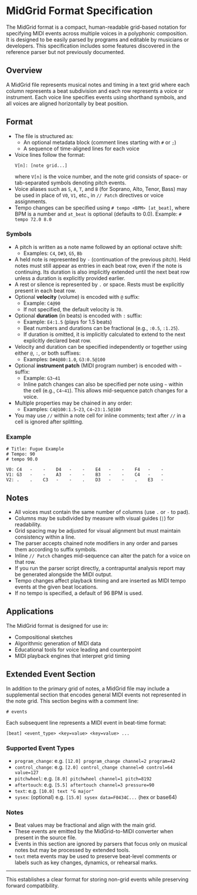 # MidGrid Format Specification

The MidGrid format is a compact, human-readable grid-based notation for specifying MIDI events across multiple voices in a polyphonic composition. It is designed to be easily parsed by programs and editable by musicians or developers. This specification includes some features discovered in the reference parser but not previously documented.

## Overview

A MidGrid file represents musical notes and timing in a text grid where each column represents a beat subdivision and each row represents a voice or instrument. Each voice line specifies events using shorthand symbols, and all voices are aligned horizontally by beat position.

## Format

- The file is structured as:
  - An optional metadata block (comment lines starting with `#` or `;`)
  - A sequence of time-aligned lines for each voice
- Voice lines follow the format:
  ```
  V[n]: [note grid...]
  ```
  where `V[n]` is the voice number, and the note grid consists of space- or tab-separated symbols denoting pitch events.
- Voice aliases such as `S`, `A`, `T`, and `B` (for Soprano, Alto, Tenor, Bass) may be used in place of `V0`, `V1`, etc., in `// Patch` directives or voice assignments.
- Tempo changes can be specified using `# tempo <BPM> [at_beat]`, where BPM is a number and `at_beat` is optional (defaults to 0.0). Example: `# tempo 72.0 8.0`

### Symbols

- A pitch is written as a note name followed by an optional octave shift:
  - Examples: `C4`, `D#3`, `G5`, `Bb`
- A held note is represented by `-` (continuation of the previous pitch). Held notes must still appear as entries in each beat row, even if the note is continuing. Its duration is also implicitly extended until the next beat row unless a duration is explicitly provided earlier.
- A rest or silence is represented by `.` or space. Rests must be explicitly present in each beat row.
- Optional **velocity** (volume) is encoded with `@` suffix:
  - Example: `C4@90`
  - If not specified, the default velocity is `70`.
- Optional **duration** (in beats) is encoded with `:` suffix:
  - Example: `E4:1.5` (plays for 1.5 beats)
  - Beat numbers and durations can be fractional (e.g., `:0.5`, `:1.25`).
  - If duration is omitted, it is implicitly calculated to extend to the next explicitly declared beat row.
- Velocity and duration can be specified independently or together using either `@`, `:`, or both suffixes:
  - Examples: `D#4@80:1.0`, `G3:0.5@100`
- Optional **instrument patch** (MIDI program number) is encoded with `~` suffix:
  - Example: `G3~41`
  - Inline patch changes can also be specified per note using `~` within the cell (e.g., `C4~41`). This allows mid-sequence patch changes for a voice.
- Multiple properties may be chained in any order:
  - Examples: `C4@100:1.5~23`, `C4~23:1.5@100`
- You may use `//` within a note cell for inline comments; text after `//` in a cell is ignored after splitting.

### Example

```
# Title: Fugue Example
# Tempo: 90
# tempo 90.0

V0: C4   -    -    D4   -    -    E4   -    -    F4   -    -    
V1: G3   -    -    A3   -    -    B3   -    -    C4   -    -    
V2: .    .    C3   -    -    .    D3   -    -    .    E3   -    
```

## Notes

- All voices must contain the same number of columns (use `.` or `-` to pad).
- Columns may be subdivided by measure with visual guides (`|`) for readability.
- Grid spacing may be adjusted for visual alignment but must maintain consistency within a line.
- The parser accepts chained note modifiers in any order and parses them according to suffix symbols.
- Inline `// Patch` changes mid-sequence can alter the patch for a voice on that row.
- If you run the parser script directly, a contrapuntal analysis report may be generated alongside the MIDI output.
- Tempo changes affect playback timing and are inserted as MIDI tempo events at the given beat locations.
- If no tempo is specified, a default of 96 BPM is used.

## Applications

The MidGrid format is designed for use in:
- Compositional sketches
- Algorithmic generation of MIDI data
- Educational tools for voice leading and counterpoint
- MIDI playback engines that interpret grid timing


## Extended Event Section

In addition to the primary grid of notes, a MidGrid file may include a supplemental section that encodes general MIDI events not represented in the note grid. This section begins with a comment line:

```
# events
```

Each subsequent line represents a MIDI event in beat-time format:

```
[beat] <event_type> <key=value> <key=value> ...
```

### Supported Event Types

- `program_change`: e.g. `[12.0] program_change channel=2 program=42`
- `control_change`: e.g. `[2.0] control_change channel=0 control=64 value=127`
- `pitchwheel`: e.g. `[8.0] pitchwheel channel=1 pitch=8192`
- `aftertouch`: e.g. `[5.5] aftertouch channel=3 pressure=90`
- `text`: e.g. `[10.0] text "G major"`
- `sysex`: (optional) e.g. `[15.0] sysex data=F0434C...` (hex or base64)

### Notes

- Beat values may be fractional and align with the main grid.
- These events are emitted by the MidGrid-to-MIDI converter when present in the source file.
- Events in this section are ignored by parsers that focus only on musical notes but may be processed by extended tools.
- `text` meta events may be used to preserve beat-level comments or labels such as key changes, dynamics, or rehearsal marks.

---

This establishes a clear format for storing non-grid events while preserving forward compatibility.
